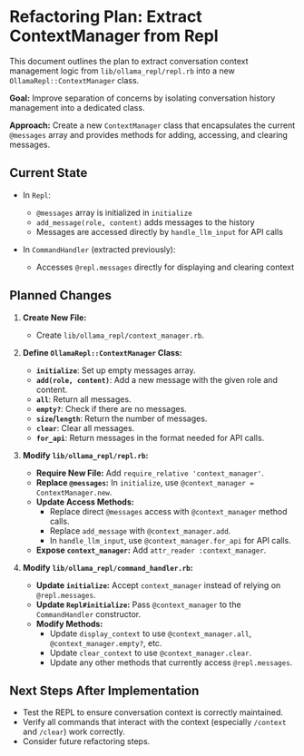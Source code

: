 # Refactoring Plan: Extract ContextManager from Repl

This document outlines the plan to extract conversation context management logic from `lib/ollama_repl/repl.rb` into a new `OllamaRepl::ContextManager` class.

**Goal:** Improve separation of concerns by isolating conversation history management into a dedicated class.

**Approach:** Create a new `ContextManager` class that encapsulates the current `@messages` array and provides methods for adding, accessing, and clearing messages.

## Current State

* In `Repl`:
  * `@messages` array is initialized in `initialize`
  * `add_message(role, content)` adds messages to the history
  * Messages are accessed directly by `handle_llm_input` for API calls
  
* In `CommandHandler` (extracted previously):
  * Accesses `@repl.messages` directly for displaying and clearing context

## Planned Changes

1. **Create New File:**
   * Create `lib/ollama_repl/context_manager.rb`.

2. **Define `OllamaRepl::ContextManager` Class:**
   * **`initialize`**: Set up empty messages array.
   * **`add(role, content)`**: Add a new message with the given role and content.
   * **`all`**: Return all messages.
   * **`empty?`**: Check if there are no messages.
   * **`size`/`length`**: Return the number of messages.
   * **`clear`**: Clear all messages.
   * **`for_api`**: Return messages in the format needed for API calls.

3. **Modify `lib/ollama_repl/repl.rb`:**
   * **Require New File:** Add `require_relative 'context_manager'`.
   * **Replace `@messages`:** In `initialize`, use `@context_manager = ContextManager.new`.
   * **Update Access Methods:**
     * Replace direct `@messages` access with `@context_manager` method calls.
     * Replace `add_message` with `@context_manager.add`.
     * In `handle_llm_input`, use `@context_manager.for_api` for API calls.
   * **Expose `context_manager`:** Add `attr_reader :context_manager`.

4. **Modify `lib/ollama_repl/command_handler.rb`:**
   * **Update `initialize`:** Accept `context_manager` instead of relying on `@repl.messages`.
   * **Update `Repl#initialize`:** Pass `@context_manager` to the `CommandHandler` constructor.
   * **Modify Methods:**
     * Update `display_context` to use `@context_manager.all`, `@context_manager.empty?`, etc.
     * Update `clear_context` to use `@context_manager.clear`.
     * Update any other methods that currently access `@repl.messages`.

## Next Steps After Implementation

* Test the REPL to ensure conversation context is correctly maintained.
* Verify all commands that interact with the context (especially `/context` and `/clear`) work correctly.
* Consider future refactoring steps.
